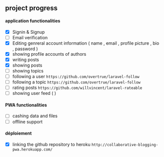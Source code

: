 ## project progress

#### application functionalities
- [x] Signin & Signup
- [ ] Email verification
- [x] Editing genreral account information ( name , email , profile picture , bio , password )
- [x] showing profile accounts of authors
- [x] writing posts
- [x] showing posts
- [ ] showing topics
- [ ] following a user `https://github.com/overtrue/laravel-follow`
- [ ] following a topic `https://github.com/overtrue/laravel-follow`
- [ ] rating posts `https://github.com/willvincent/laravel-rateable`
- [ ] showing user feed (  )

#### PWA functionalities
- [ ] cashing data and files
- [ ] offline support

#### déploiement
- [x] linking the github repository to heroku `http://collaborative-blogging-pwa.herokuapp.com/`
